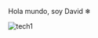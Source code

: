 Hola mundo, soy David ❄

![tech1](https://user-images.githubusercontent.com/57682619/125846331-49721166-6ca2-4b95-9d08-a6980260ed09.gif)

